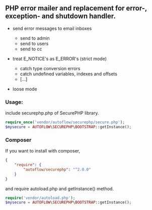 ## PHP error mailer and replacement for error-, exception- and shutdown handler.


* send error messages to email inboxes
  - send to admin
  - send to users
  - send to cc
  
* treat E_NOTICE's as E_ERROR's (strict mode)
  - catch type conversion errors
  - catch undefined variables, indexes and offsets
  - […]
  
* loose mode

### Usage:
include securephp.php of SecurePHP library.
```php
require_once('vendor/autoflow/securephp/secure.php');
$mysecure = AUTOFLOW\SECUREPHP\BOOTSTRAP::getInstance();
```

### Composer
If you want to install with composer,
```json
{
	"require": {
		"autoflow/securephp": "^2.0.0"
	}
}
```

and require autoload.php and getInstance() method.

```php
require('vendor/autoload.php');
$mysecure = AUTOFLOW\SECUREPHP\BOOTSTRAP::getInstance();
```
